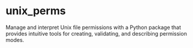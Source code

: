 # unix_perms
Manage and interpret Unix file permissions with a Python package that provides intuitive tools for creating, validating, and describing permission modes.
